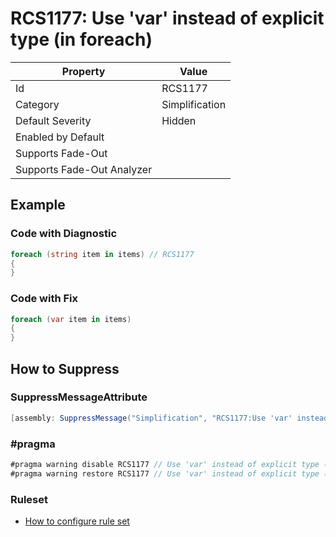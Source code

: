 # RCS1177: Use 'var' instead of explicit type \(in foreach\)

| Property | Value |
| -------- | ----- |
| Id | RCS1177 |
| Category | Simplification |
| Default Severity | Hidden |
| Enabled by Default |  |
| Supports Fade\-Out |  |
| Supports Fade\-Out Analyzer |  |

## Example

### Code with Diagnostic

```csharp
foreach (string item in items) // RCS1177
{
}
```

### Code with Fix

```csharp
foreach (var item in items)
{
}
```

## How to Suppress

### SuppressMessageAttribute

```csharp
[assembly: SuppressMessage("Simplification", "RCS1177:Use 'var' instead of explicit type (in foreach).", Justification = "<Pending>")]
```

### \#pragma

```csharp
#pragma warning disable RCS1177 // Use 'var' instead of explicit type (in foreach).
#pragma warning restore RCS1177 // Use 'var' instead of explicit type (in foreach).
```

### Ruleset

* [How to configure rule set](../HowToConfigureAnalyzers.md)
